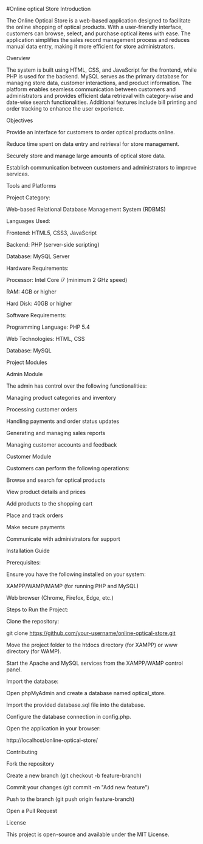 #Online optical Store
Introduction

The Online Optical Store is a web-based application designed to facilitate the online shopping of optical products. With a user-friendly interface, customers can browse, select, and purchase optical items with ease. The application simplifies the sales record management process and reduces manual data entry, making it more efficient for store administrators.

Overview

The system is built using HTML, CSS, and JavaScript for the frontend, while PHP is used for the backend. MySQL serves as the primary database for managing store data, customer interactions, and product information. The platform enables seamless communication between customers and administrators and provides efficient data retrieval with category-wise and date-wise search functionalities. Additional features include bill printing and order tracking to enhance the user experience.

Objectives

Provide an interface for customers to order optical products online.

Reduce time spent on data entry and retrieval for store management.

Securely store and manage large amounts of optical store data.

Establish communication between customers and administrators to improve services.

Tools and Platforms

Project Category:

Web-based Relational Database Management System (RDBMS)

Languages Used:

Frontend: HTML5, CSS3, JavaScript

Backend: PHP (server-side scripting)

Database: MySQL Server

Hardware Requirements:

Processor: Intel Core i7 (minimum 2 GHz speed)

RAM: 4GB or higher

Hard Disk: 40GB or higher

Software Requirements:

Programming Language: PHP 5.4

Web Technologies: HTML, CSS

Database: MySQL

Project Modules

Admin Module

The admin has control over the following functionalities:

Managing product categories and inventory

Processing customer orders

Handling payments and order status updates

Generating and managing sales reports

Managing customer accounts and feedback

Customer Module

Customers can perform the following operations:

Browse and search for optical products

View product details and prices

Add products to the shopping cart

Place and track orders

Make secure payments

Communicate with administrators for support

Installation Guide

Prerequisites:

Ensure you have the following installed on your system:

XAMPP/WAMP/MAMP (for running PHP and MySQL)

Web browser (Chrome, Firefox, Edge, etc.)

Steps to Run the Project:

Clone the repository:

git clone https://github.com/your-username/online-optical-store.git

Move the project folder to the htdocs directory (for XAMPP) or www directory (for WAMP).

Start the Apache and MySQL services from the XAMPP/WAMP control panel.

Import the database:

Open phpMyAdmin and create a database named optical_store.

Import the provided database.sql file into the database.

Configure the database connection in config.php.

Open the application in your browser:

http://localhost/online-optical-store/

Contributing

Fork the repository

Create a new branch (git checkout -b feature-branch)

Commit your changes (git commit -m "Add new feature")

Push to the branch (git push origin feature-branch)

Open a Pull Request

License

This project is open-source and available under the MIT License.
